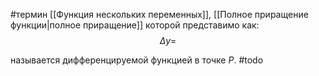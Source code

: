 #термин 
[[Функция нескольких переменных]], [[Полное приращение функции|полное приращение]] которой представимо как:$$\Delta y = $$

называется дифференцируемой функцией в точке $P$.
#todo